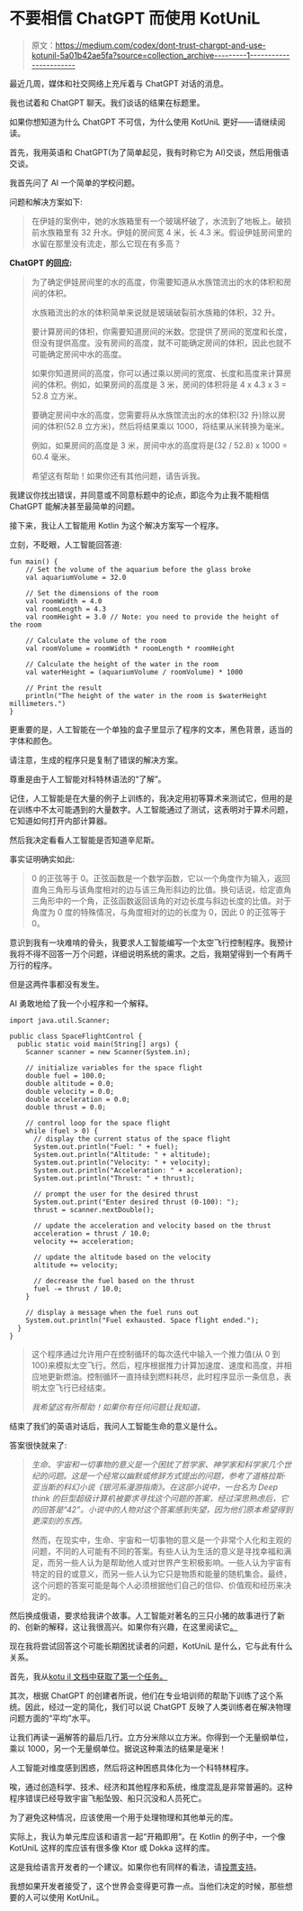 # 不要相信 ChatGPT 而使用 KotUniL

> 原文：<https://medium.com/codex/dont-trust-chargpt-and-use-kotunil-5a01b42ae5fa?source=collection_archive---------1----------------------->

最近几周，媒体和社交网络上充斥着与 ChatGPT 对话的消息。

我也试着和 ChatGPT 聊天。我们谈话的结果在标题里。

如果你想知道为什么 ChatGPT 不可信，为什么使用 KotUniL 更好——请继续阅读。

首先，我用英语和 ChatGPT(为了简单起见，我有时称它为 AI)交谈，然后用俄语交谈。

我首先问了 AI 一个简单的学校问题。

问题和解决方案如下:

> 在伊娃的案例中，她的水族箱里有一个玻璃杯破了，水流到了地板上。破损前水族箱里有 32 升水。伊娃的房间宽 4 米，长 4.3 米。假设伊娃房间里的水留在那里没有流走，那么它现在有多高？

**ChatGPT 的回应:**

> 为了确定伊娃房间里的水的高度，你需要知道从水族馆流出的水的体积和房间的体积。
> 
> 水族箱流出的水的体积简单来说就是玻璃破裂前水族箱的体积，32 升。
> 
> 要计算房间的体积，你需要知道房间的米数。您提供了房间的宽度和长度，但没有提供高度。没有房间的高度，就不可能确定房间的体积，因此也就不可能确定房间中水的高度。
> 
> 如果你知道房间的高度，你可以通过乘以房间的宽度、长度和高度来计算房间的体积。例如，如果房间的高度是 3 米，房间的体积将是 4 x 4.3 x 3 = 52.8 立方米。
> 
> 要确定房间中水的高度，您需要将从水族馆流出的水的体积(32 升)除以房间的体积(52.8 立方米)，然后将结果乘以 1000，将结果从米转换为毫米。
> 
> 例如，如果房间的高度是 3 米，房间中水的高度将是(32 / 52.8) x 1000 = 60.4 毫米。
> 
> 希望这有帮助！如果你还有其他问题，请告诉我。

我建议你找出错误，并同意或不同意标题中的论点，即迄今为止我不能相信 ChatGPT 能解决甚至最简单的问题。

接下来，我让人工智能用 Kotlin 为这个解决方案写一个程序。

立刻，不眨眼，人工智能回答道:

```
fun main() {
    // Set the volume of the aquarium before the glass broke
    val aquariumVolume = 32.0

    // Set the dimensions of the room
    val roomWidth = 4.0
    val roomLength = 4.3
    val roomHeight = 3.0 // Note: you need to provide the height of the room

    // Calculate the volume of the room
    val roomVolume = roomWidth * roomLength * roomHeight

    // Calculate the height of the water in the room
    val waterHeight = (aquariumVolume / roomVolume) * 1000

    // Print the result
    println("The height of the water in the room is $waterHeight millimeters.")
}
```

更重要的是，人工智能在一个单独的盒子里显示了程序的文本，黑色背景，适当的字体和颜色。

请注意，生成的程序只是复制了错误的解决方案。

尊重是由于人工智能对科特林语法的“了解”。

记住，人工智能是在大量的例子上训练的，我决定用初等算术来测试它，但用的是在训练中不太可能遇到的大量数字。人工智能通过了测试，这表明对于算术问题，它知道如何打开内部计算器。

然后我决定看看人工智能是否知道辛尼斯。

事实证明确实如此:

> 0 的正弦等于 0。正弦函数是一个数学函数，它以一个角度作为输入，返回直角三角形与该角度相对的边与该三角形斜边的比值。换句话说，给定直角三角形中的一个角，正弦函数返回该角的对边长度与斜边长度的比值。对于角度为 0 度的特殊情况，与角度相对的边的长度为 0，因此 0 的正弦等于 0。

意识到我有一块难啃的骨头，我要求人工智能编写一个太空飞行控制程序。我预计我将不得不回答一万个问题，详细说明系统的需求。之后，我期望得到一个有两千万行的程序。

但是这两件事都没有发生。

AI 勇敢地给了我一个小程序和一个解释。

```
import java.util.Scanner;

public class SpaceFlightControl {
  public static void main(String[] args) {
    Scanner scanner = new Scanner(System.in);

    // initialize variables for the space flight
    double fuel = 100.0;
    double altitude = 0.0;
    double velocity = 0.0;
    double acceleration = 0.0;
    double thrust = 0.0;

    // control loop for the space flight
    while (fuel > 0) {
      // display the current status of the space flight
      System.out.println("Fuel: " + fuel);
      System.out.println("Altitude: " + altitude);
      System.out.println("Velocity: " + velocity);
      System.out.println("Acceleration: " + acceleration);
      System.out.println("Thrust: " + thrust);

      // prompt the user for the desired thrust
      System.out.print("Enter desired thrust (0-100): ");
      thrust = scanner.nextDouble();

      // update the acceleration and velocity based on the thrust
      acceleration = thrust / 10.0;
      velocity += acceleration;

      // update the altitude based on the velocity
      altitude += velocity;

      // decrease the fuel based on the thrust
      fuel -= thrust / 10.0;
    }

    // display a message when the fuel runs out
    System.out.println("Fuel exhausted. Space flight ended.");
  }
}
```

> 这个程序通过允许用户在控制循环的每次迭代中输入一个推力值(从 0 到 100)来模拟太空飞行。然后，程序根据推力计算加速度、速度和高度，并相应地更新燃油。控制循环一直持续到燃料耗尽，此时程序显示一条信息，表明太空飞行已经结束。
> 
> *我希望这有所帮助！如果你有任何问题让我知道。*

结束了我们的英语对话后，我问人工智能生命的意义是什么。

答案很快就来了:

> *生命、宇宙和一切事物的意义是一个困扰了哲学家、神学家和科学家几个世纪的问题。这是一个经常以幽默或修辞方式提出的问题，参考了道格拉斯·亚当斯的科幻小说《银河系漫游指南》。在这部小说中，一台名为 Deep think 的巨型超级计算机被要求寻找这个问题的答案，经过深思熟虑后，它的回答是“42”。小说中的人物对这个答案感到失望，因为他们原本希望得到更深刻的东西。*
> 
> 然而，在现实中，生命、宇宙和一切事物的意义是一个非常个人化和主观的问题，不同的人可能有不同的答案。有些人认为生活的意义是寻找幸福和满足，而另一些人认为是帮助他人或对世界产生积极影响。一些人认为宇宙有特定的目的或意义，而另一些人认为它只是物质和能量的随机集合。最终，这个问题的答案可能是每个人必须根据他们自己的信仰、价值观和经历来决定的。

然后换成俄语，要求给我讲个故事。人工智能对著名的三只小猪的故事进行了新的、创新的解释，这让我很高兴。如果你有兴趣，在这里阅读它[。](https://proza.ru/2022/12/20/852)

现在我将尝试回答这个可能长期困扰读者的问题，KotUniL 是什么，它与此有什么关系。

首先，我从[kotu il 文档中获取了第一个任务。](https://github.com/vsirotin/si-units)

其次，根据 ChatGPT 的创建者所说，他们在专业培训师的帮助下训练了这个系统。因此，经过一定的简化，我们可以说 ChatGPT 反映了人类训练者在解决物理问题方面的“平均”水平。

让我们再读一遍解答的最后几行。立方分米除以立方米。你得到一个无量纲单位，乘以 1000，另一个无量纲单位。据说这种乘法的结果是毫米！

人工智能对维度感到困惑，然后将这种困惑具体化为一个科特林程序。

唉，通过创造科学、技术、经济和其他程序和系统，维度混乱是非常普遍的。这种程序错误已经导致宇宙飞船坠毁、船只沉没和人员死亡。

为了避免这种情况，应该使用一个用于处理物理和其他单元的库。

实际上，我认为单元库应该和语言一起“开箱即用”。在 Kotlin 的例子中，一个像 KotUniL 这样的库应该有很多像 Ktor 或 Dokka 这样的库。

这是我给语言开发者的一个建议。如果你也有同样的看法，请[投票支持](https://youtrack.jetbrains.com/issue/KT-55556)。

我想如果开发者接受了，这个世界会变得更可靠一点。当他们决定的时候，那些想要的人可以使用 KotUniL。